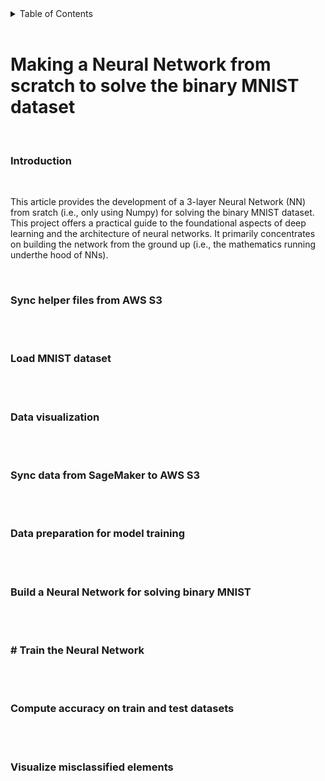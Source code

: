 <details>
  <summary>Table of Contents</summary>
  <ol>
    <li><a href="#introduction">Introduction</a></li>
    <li><a href="#Sync-helper-files-from-AWS-S3">Sync helper files from AWS S3</a></li>
    <li><a href="#Load-MNIST-dataset">Load MNIST dataset</a></li>
    <li><a href="#Data-visualization">Data visualization</a></li>
    <li><a href="#Sync-data-from-SageMaker-to-AWS-S3">Sync data from SageMaker to AWS S3</a></li>
    <li><a href="#Data-preparation-for-model-training">Data preparation for model training</a></li>
    <li><a href="#Build-a-Neural-Network-for-solving-binary-MNIST">Build a Neural Network for solving binary MNIST</a></li>
    <li><a href="#Train-the-Neural-Network">Train the Neural Network</a></li>
    <li><a href="#Compute-accuracy-on-train-and-test-datasets">Compute accuracy on train and test datasets</a></li>
    <li><a href="#Visualize-misclassified-elements">Visualize misclassified elements</a></li>
    <li><a href="#summary">Summary</a></li>
  </ol>
</details>

</br>

# Making a Neural Network from scratch to solve the binary MNIST dataset

</br>

### Introduction

</br>

This article provides the development of a 3-layer Neural Network (NN) from sratch (i.e., only using Numpy) for solving the binary MNIST dataset. This project offers a practical guide to the foundational aspects of deep learning and the architecture of neural networks. It primarily concentrates on building the network from the ground up (i.e., the mathematics running underthe hood of NNs).


</br>

### Sync helper files from AWS S3

</br>



</br>

### Load MNIST dataset

</br>




</br>

### Data visualization

</br>



</br>

### Sync data from SageMaker to AWS S3

</br>



</br>

### Data preparation for model training

</br>



</br>

### Build a Neural Network for solving binary MNIST

</br>



</br>

### # Train the Neural Network

</br>


</br>

### Compute accuracy on train and test datasets

</br>



</br>

### Visualize misclassified elements

</br>